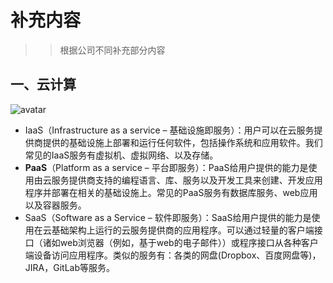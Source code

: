 # 补充内容

>>根据公司不同补充部分内容

## 一、云计算
![avatar](https://pic2.zhimg.com/80/v2-7a2564754478ae92b3bd4e3e3af2df41_hd.jpg)

- IaaS（Infrastructure as a service – 基础设施即服务）：用户可以在云服务提供商提供的基础设施上部署和运行任何软件，包括操作系统和应用软件。我们常见的IaaS服务有虚拟机、虚拟网络、以及存储。
- **PaaS**（Platform as a service – 平台即服务）：PaaS给用户提供的能力是使用由云服务提供商支持的编程语言、库、服务以及开发工具来创建、开发应用程序并部署在相关的基础设施上。常见的PaaS服务有数据库服务、web应用以及容器服务。
- SaaS（Software as a Service – 软件即服务）：SaaS给用户提供的能力是使用在云基础架构上运行的云服务提供商的应用程序。可以通过轻量的客户端接口（诸如web浏览器（例如，基于web的电子邮件））或程序接口从各种客户端设备访问应用程序。类似的服务有：各类的网盘(Dropbox、百度网盘等)，JIRA，GitLab等服务。
